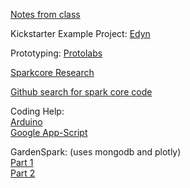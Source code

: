 [Notes from class](https://docs.google.com/document/d/1fPFK3kU49oSKxZwH5_w8Ig2RxuLTEGf_ad0yTSy7Drs/edit)

Kickstarter Example Project: [Edyn](https://developers.google.com/apps-script/quickstart/docs)

Prototyping: [Protolabs](http://www.protolabs.com/)

[Sparkcore Research](http://docs.spark.io/)

[Github search for spark core code](https://github.com/search?utf8=%E2%9C%93&q=spark+core)

Coding Help:  
[Arduino](http://arduino.cc/en/Tutorial/HomePage)  
[Google App-Script](https://developers.google.com/apps-script/overview)

GardenSpark: (uses mongodb and plotly)  
[Part 1](https://community.spark.io/t/gardenspark-using-the-spark-core-to-gather-plant-garden-environment-data-and-put-it-in-the-cloud-for-visualization-analysis-and-automation/6998)  
[Part 2](http://serdmanczyk.github.io/gardenspark/gardenspark-part-two-putting-it-in-the-cloud/)
